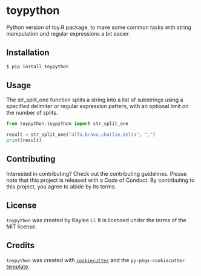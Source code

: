 # toypython

Python version of toy.R package, to make some common tasks with string manipulation and regular expressions a bit easier. 

## Installation

```bash
$ pip install toypython
```

## Usage

The str_split_one function splits a string into a list of substrings using a specified delimiter or regular expression pattern, with an optional limit on the number of splits.

```python
from toypython.toypython import str_split_one

result = str_split_one("alfa,bravo,charlie,delta", ",")
print(result)
```

## Contributing

Interested in contributing? Check out the contributing guidelines. Please note that this project is released with a Code of Conduct. By contributing to this project, you agree to abide by its terms.

## License

`toypython` was created by Kaylee Li. It is licensed under the terms of the MIT license.

## Credits

`toypython` was created with [`cookiecutter`](https://cookiecutter.readthedocs.io/en/latest/) and the `py-pkgs-cookiecutter` [template](https://github.com/py-pkgs/py-pkgs-cookiecutter).
